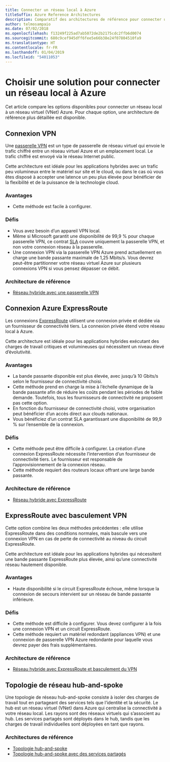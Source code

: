 ```yaml
---
title: Connecter un réseau local à Azure
titleSuffix: Azure Reference Architectures
description: Comparatif des architectures de référence pour connecter un réseau local à Azure.
author: telmosampaio
ms.date: 07/02/2018
ms.openlocfilehash: f13249f225ad7ab5072de2b2175cdc2ffb6d0074
ms.sourcegitcommit: 680c9cef945dff6fee5e66b38e24f07804510fa9
ms.translationtype: HT
ms.contentlocale: fr-FR
ms.lasthandoff: 01/04/2019
ms.locfileid: "54011053"
---
```

# <a name="choose-a-solution-for-connecting-an-on-premises-network-to-azure"></a>Choisir une solution pour connecter un réseau local à Azure

Cet article compare les options disponibles pour connecter un réseau local à un réseau virtuel (VNet) Azure. Pour chaque option, une architecture de référence plus détaillée est disponible.

## <a name="vpn-connection"></a>Connexion VPN

Une [passerelle VPN](/azure/vpn-gateway/vpn-gateway-about-vpngateways) est un type de passerelle de réseau virtuel qui envoie le trafic chiffré entre un réseau virtuel Azure et un emplacement local. Le trafic chiffré est envoyé via le réseau Internet public.

Cette architecture est idéale pour les applications hybrides avec un trafic peu volumineux entre le matériel sur site et le cloud, ou dans le cas où vous êtes disposé à accepter une latence un peu plus élevée pour bénéficier de la flexibilité et de la puissance de la technologie cloud.

### <a name="benefits"></a>Avantages

- Cette méthode est facile à configurer.

### <a name="challenges"></a>Défis

- Vous avez besoin d’un appareil VPN local.
- Même si Microsoft garantit une disponibilité de 99,9 % pour chaque passerelle VPN, ce contrat [SLA](https://azure.microsoft.com/support/legal/sla/vpn-gateway/) couvre uniquement la passerelle VPN, et non votre connexion réseau à la passerelle.
- Une connexion VPN via la passerelle VPN Azure prend actuellement en charge une bande passante maximale de 1,25 Mbits/s. Vous devrez peut-être partitionner votre réseau virtuel Azure sur plusieurs connexions VPN si vous pensez dépasser ce débit.

### <a name="reference-architecture"></a>Architecture de référence

- [Réseau hybride avec une passerelle VPN](./vpn.md)

<!-- markdownlint-disable MD024 -->

## <a name="azure-expressroute-connection"></a>Connexion Azure ExpressRoute

Les connexions [ExpressRoute](/azure/expressroute/) utilisent une connexion privée et dédiée via un fournisseur de connectivité tiers. La connexion privée étend votre réseau local à Azure.

Cette architecture est idéale pour les applications hybrides exécutant des charges de travail critiques et volumineuses qui nécessitent un niveau élevé d’évolutivité.

### <a name="benefits"></a>Avantages

- La bande passante disponible est plus élevée, avec jusqu’à 10 Gbits/s selon le fournisseur de connectivité choisi.
- Cette méthode prend en charge la mise à l’échelle dynamique de la bande passante afin de réduire les coûts pendant les périodes de faible demande. Toutefois, tous les fournisseurs de connectivité ne proposent pas cette option.
- En fonction du fournisseur de connectivité choisi, votre organisation peut bénéficier d’un accès direct aux clouds nationaux.
- Vous bénéficiez d’un contrat SLA garantissant une disponibilité de 99,9 % sur l’ensemble de la connexion.

### <a name="challenges"></a>Défis

- Cette méthode peut être difficile à configurer. La création d’une connexion ExpressRoute nécessite l’intervention d’un fournisseur de connectivité tiers. Le fournisseur est responsable de l’approvisionnement de la connexion réseau.
- Cette méthode requiert des routeurs locaux offrant une large bande passante.

### <a name="reference-architecture"></a>Architecture de référence

- [Réseau hybride avec ExpressRoute](./expressroute.md)

## <a name="expressroute-with-vpn-failover"></a>ExpressRoute avec basculement VPN

Cette option combine les deux méthodes précédentes : elle utilise ExpressRoute dans des conditions normales, mais bascule vers une connexion VPN en cas de perte de connectivité au niveau du circuit ExpressRoute.

Cette architecture est idéale pour les applications hybrides qui nécessitent une bande passante ExpressRoute plus élevée, ainsi qu’une connectivité réseau hautement disponible.

### <a name="benefits"></a>Avantages

- Haute disponibilité si le circuit ExpressRoute échoue, même lorsque la connexion de secours intervient sur un réseau de bande passante inférieure.

### <a name="challenges"></a>Défis

- Cette méthode est difficile à configurer. Vous devez configurer à la fois une connexion VPN et un circuit ExpressRoute.
- Cette méthode requiert un matériel redondant (appliances VPN) et une connexion de passerelle VPN Azure redondante pour laquelle vous devrez payer des frais supplémentaires.

### <a name="reference-architecture"></a>Architecture de référence

- [Réseau hybride avec ExpressRoute et basculement du VPN](./expressroute-vpn-failover.md)

<!-- markdownlint-disable MD024 -->

## <a name="hub-spoke-network-topology"></a>Topologie de réseau hub-and-spoke

Une topologie de réseau hub-and-spoke consiste à isoler des charges de travail tout en partageant des services tels que l’identité et la sécurité. Le hub est un réseau virtuel (VNet) dans Azure qui centralise la connectivité à votre réseau local. Les rayons sont des réseaux virtuels qui s’associent au hub. Les services partagés sont déployés dans le hub, tandis que les charges de travail individuelles sont déployées en tant que rayons.

### <a name="reference-architectures"></a>Architectures de référence

- [Topologie hub-and-spoke](./hub-spoke.md)
- [Topologie hub-and-spoke avec des services partagés](./shared-services.md)
